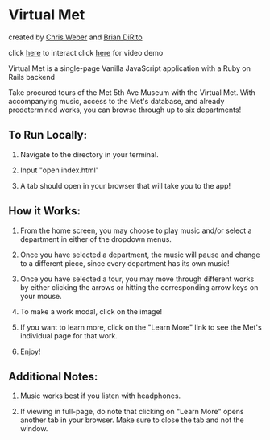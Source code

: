 # Virtual Met

created by [Chris Weber](https://github.com/christopherweber) and [Brian DiRito](https://github.com/bcdirito)

click [here](https://virtual-met-front.herokuapp.com/) to interact
click [here](https://drive.google.com/file/d/17o2SnVWUpYL4yTOPORWBhVyEIjuvuXWd/view?usp=sharing) for video demo

Virtual Met is a single-page Vanilla JavaScript application with a Ruby on Rails backend

Take procured tours of the Met 5th Ave Museum with the Virtual Met. With accompanying music, access to the Met's database, and already predetermined works, you can browse through up to six departments!

## To Run Locally:
  1. Navigate to the directory in your terminal.
  
  2. Input "open index.html"
  
  3. A tab should open in your browser that will take you to the app!
  
## How it Works:
  1. From the home screen, you may choose to play music and/or select a department in either of the dropdown menus.
  
  2. Once you have selected a department, the music will pause and change to a different piece, since every department has its own music!
  
  3. Once you have selected a tour, you may move through different works by either clicking the arrows or hitting the corresponding arrow keys on your mouse.
  
  4. To make a work modal, click on the image!
  
  5. If you want to learn more, click on the "Learn More" link to see the Met's individual page for that work.
  
  6. Enjoy!
  
## Additional Notes:
  1. Music works best if you listen with headphones.
  
  2. If viewing in full-page, do note that clicking on "Learn More" opens another tab in your browser. Make sure to close the tab and not the window.
